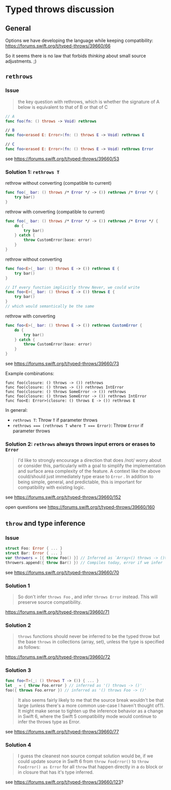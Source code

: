 # Typed throws discussion

## General

Options we have developing the language while keeping compatibility: https://forums.swift.org/t/typed-throws/39660/66

So it seems there is no law that forbids *thinking* about small source adjustments. ;)

## `rethrows`

### Issue

> the key question with rethrows, which is whether the signature of A below is equivalent to that of B or that of C

```swift
// A
func foo(fn: () throws -> Void) rethrows

// B
func foo<erased E: Error>(fn: () throws E -> Void) rethrows E

// C
func foo<erased E: Error>(fn: () throws E -> Void) rethrows Error
```

see https://forums.swift.org/t/typed-throws/39660/53

### Solution 1: `rethrows T`

rethrow without converting (compatible to current)

```swift
func foo(_ bar: () throws /* Error */ -> ()) rethrows /* Error */ {
    try bar()
}
```

rethrow with converting (compatible to current)

```swift
func foo(_ bar: () throws /* Error */ -> ()) rethrows /* Error */ {
    do {
        try bar()
    } catch {
        throw CustomError(base: error)
    }
}
```

rethrow without converting

```swift
func foo<E>(_ bar: () throws E -> ()) rethrows E {
    try bar()
}

// If every function implicitly threw Never, we could write
func foo<E>(_ bar: () throws E -> ()) throws E {
    try bar()
}
// which would semantically be the same
```

rethrow with converting

```swift
func foo<E>(_ bar: () throws E -> ()) rethrows CustomError {
    do {
        try bar()
    } catch {
        throw CustomError(base: error)
    }
}
```

see https://forums.swift.org/t/typed-throws/39660/73

Example combinations:

```
func foo(closure: () throws -> ()) rethrows
func foo(closure: () throws -> ()) rethrows IntError
func foo(closure: () throws SomeError -> ()) rethrows
func foo(closure: () throws SomeError -> ()) rethrows IntError
func foo<E: Error>(closure: () throws E -> ()) rethrows E
```

In general:

- `rethrows T`: Throw `T` if parameter throws
- `rethrows === (rethrows T where T === Error)`: Throw `Error` if parameter throws

### Solution 2: `rethrows` always throws input errors or erases to `Error`

> I'd like to strongly encourage a direction that does /not/ worry about or consider this, particularly with a goal to simplify the implementation and surface area complexity of the feature. A context like the above could/should just immediately type erase to `Error` . In addition to being simple, general, and predictable, this is important for compatibility with existing logic.

see https://forums.swift.org/t/typed-throws/39660/152

open questions see https://forums.swift.org/t/typed-throws/39660/160

## `throw` and type inference

### Issue

```swift
struct Foo: Error { ... }
struct Bar: Error { ... }
var throwers = [{ throw Foo() }] // Inferred as `Array<() throws -> ()>`, or `Array<() throws Foo -> ()>`?
throwers.append({ throw Bar() }) // Compiles today, error if we infer `throws Foo`
```

see https://forums.swift.org/t/typed-throws/39660/70

### Solution 1

> So don't infer `throws Foo` , and infer `throws Error` instead. This will preserve source compatibility.

https://forums.swift.org/t/typed-throws/39660/71

### Solution 2

> `throws` functions should never be inferred to be the typed throw but the base `throws` in collections (array, set), unless the type is specified as follows:

https://forums.swift.org/t/typed-throws/39660/72

### Solution 3

```swift
func foo<T>(_: () throws T -> ()) { ... }
let _ = { throw Foo.error } // inferred as '() throws -> ()'
foo({ throws Foo.error }) // inferred as '() throws Foo -> ()'
```

> It also seems fairly likely to me that the source break wouldn't be that large (unless there's a more common use-case I haven't thought of?). It might make sense to tighten up the inference behavior as a change in Swift 6, where the Swift 5 compatibility mode would continue to infer the throws type as Error.

see https://forums.swift.org/t/typed-throws/39660/77

### Solution 4

> I guess the cleanest non source compat solution would be, if we could update source in Swift 6 from `throw FooError()` to `throw FooError() as Error` for all `throw` that happen directly in a `do` block or in closure that has it's type inferred.

see https://forums.swift.org/t/typed-throws/39660/123?